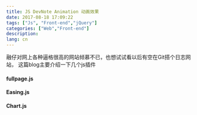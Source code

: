 ```yaml
---
title: JS DevNote Animation 动画效果
date: 2017-08-18 17:09:22
tags: ["Js", "Front-end","jQuery"]
categories: ["Web","Front-end"]
description:
lang: cn
---
```

融仔对网上各种逼格很高的网站倾慕不已，也想试试看以后有空在Git搭个日志网站，
这篇blog主要介绍一下几个js插件

<!-- more -->
#### fullpage.js
#### Easing.js
#### Chart.js
